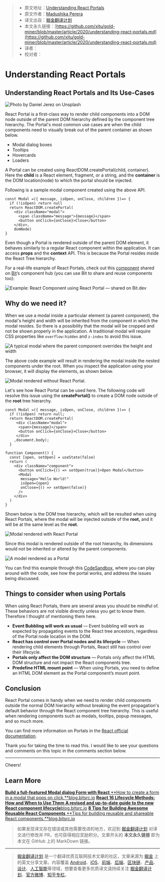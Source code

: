 > * 原文地址：[Understanding React Portals](https://blog.bitsrc.io/understanding-react-portals-ab79827732c7)
> * 原文作者：[Madushika Perera](https://medium.com/@LMPerera)
> * 译文出自：[掘金翻译计划](https://github.com/xitu/gold-miner)
> * 本文永久链接：[https://github.com/xitu/gold-miner/blob/master/article/2020/understanding-react-portals.md](https://github.com/xitu/gold-miner/blob/master/article/2020/understanding-react-portals.md)
> * 译者：
> * 校对者：

# Understanding React Portals

## Understanding React Portals and Its Use-Cases

![Photo by [Daniel Jerez](https://unsplash.com/@danieljerez?utm_source=medium&utm_medium=referral) on [Unsplash](https://unsplash.com?utm_source=medium&utm_medium=referral)](https://cdn-images-1.medium.com/max/10368/0*FjXAcqaJwbGxRLfV)

React Portal is a first-class way to render child components into a DOM node outside of the parent DOM hierarchy defined by the component tree hierarchy. The Portal's most common use cases are when the child components need to visually break out of the parent container as shown below.

* Modal dialog boxes
* Tooltips
* Hovercards
* Loaders

A Portal can be created using ReactDOM.createPortal(child, container). Here the **child** is a React element, fragment, or a string, and the **container** is the DOM location(node) to which the portal should be injected.

Following is a sample modal component created using the above API.

```
const Modal =({ message, isOpen, onClose, children })=> {
  if (!isOpen) return null
  return ReactDOM.createPortal(    
    <div className="modal">
      <span className="message">{message}</span>
      <button onClick={onClose}>Close</button>
    </div>,
    domNode)
}
```

Even though a Portal is rendered outside of the parent DOM element, it behaves similarly to a regular React component within the application. It can access **props** and the **context** API. This is because the Portal resides inside the React Tree hierarchy.

For a real-life example of React Portals, check out this [component](https://bit.dev/semantic-org/semantic-ui-react/portal) shared on [Bit](https://bit.dev)’s component hub (you can use Bit to share and reuse components too):

![Example: [React Component using React Portal — shared on Bit.dev](https://bit.dev/semantic-org/semantic-ui-react/portal)](https://cdn-images-1.medium.com/max/3586/1*AIUJUZ_ycRY6w691xVsTIw.gif)

## Why do we need it?

When we use a modal inside a particular element (a parent component), the modal's height and width will be inherited from the component in which the modal resides. So there is a possibility that the modal will be cropped and not be shown properly in the application. A traditional modal will require CSS properties like `overflow:hidden` and `z-index` to avoid this issue.

![A typical modal where the parent component overrides the height and width](https://cdn-images-1.medium.com/max/2000/1*YHOfHKctYUVbUkZP7JtMSw.png)

The above code example will result in rendering the modal inside the nested components under the root. When you inspect the application using your browser, it will display the elements, as shown below.

![Modal rendered without React Portal.](https://cdn-images-1.medium.com/max/2000/1*ZXYIAy1ab0hCnGIg_CAfpw.png)

Let's see how React Portal can be used here. The following code will resolve this issue using the **createPortal()** to create a DOM node outside of the **root** tree hierarchy.

```
const Modal =({ message, isOpen, onClose, children })=> {
  if (!isOpen) return null;
  return ReactDOM.createPortal(
     <div className="modal">
      <span>{message}</span>
      <button onClick={onClose}>Close</button>
     </div>
    ,document.body);
  }

function Component() {
  const [open, setOpen] = useState(false)
  return (
    <div className="component">
      <button onClick={() => setOpen(true)}>Open Modal</button>
      <Modal 
       message="Hello World!" 
       isOpen={open} 
       onClose={() => setOpen(false)}
      />
    </div>
  )
}
```

Shown below is the DOM tree hierarchy, which will be resulted when using React Portals, where the modal will be injected outside of the **root,** and it will be at the same level as the **root**.

![Modal rendered with React Portal](https://cdn-images-1.medium.com/max/2000/1*xR30uJTAiBlGwAp6cmLKEg.png)

Since this modal is rendered outside of the root hierarchy, its dimensions would not be inherited or altered by the parent components.

![A model rendered as a Portal](https://cdn-images-1.medium.com/max/2000/1*xdXdvfFul8rrk4Ra1SzTEg.png)

You can find this example through this [CodeSandbox](https://codesandbox.io/s/react-portals-l0sy5), where you can play around with the code, see how the portal works, and address the issues being discussed.

## Things to consider when using Portals

When using React Portals, there are several areas you should be mindful of. These behaviors are not visible directly unless you get to know them. Therefore I thought of mentioning them here.

* **Event Bubbling will work as usual** — Event bubbling will work as expected by propagating events to the React tree ancestors, regardless of the Portal node location in the DOM.
* **React has control over Portal nodes and its lifecycle** — When rendering child elements through Portals, React still has control over their lifecycle.
* **Portals only affect the DOM structure** — Portals only affect the HTML DOM structure and not impact the React components tree.
* **Predefine HTML mount point** — When using Portals, you need to define an HTML DOM element as the Portal component’s mount point.

## Conclusion

React Portal comes in handy when we need to render child components outside the normal DOM hierarchy without breaking the event propagation's default behavior through the React component tree hierarchy. This is useful when rendering components such as modals, tooltips, popup messages, and so much more.

You can find more information on Portals in the [React official documentation](https://reactjs.org/docs/portals.html).

Thank you for taking the time to read this. I would like to see your questions and comments on this topic in the comments section below.

---

Cheers!

## Learn More
[**Build a full-featured Modal dialog Form with React**
**How to create a form in a modal that pops on click.**blog.bitsrc.io](https://blog.bitsrc.io/build-a-full-featured-modal-dialog-form-with-react-651dcef6c571)
[**React 16 Lifecycle Methods: How and When to Use Them**
**A revised and up-to-date guide to the new React component lifecycle**blog.bitsrc.io](https://blog.bitsrc.io/react-16-lifecycle-methods-how-and-when-to-use-them-f4ad31fb2282)
[**8 Tips for Building Awesome Reusable React Components**
**Tips for building reusable and shareable React components.**blog.bitsrc.io](https://blog.bitsrc.io/9-tips-for-building-awesome-reusable-react-components-b91f4846a30a)

> 如果发现译文存在错误或其他需要改进的地方，欢迎到 [掘金翻译计划](https://github.com/xitu/gold-miner) 对译文进行修改并 PR，也可获得相应奖励积分。文章开头的 **本文永久链接** 即为本文在 GitHub 上的 MarkDown 链接。

---

> [掘金翻译计划](https://github.com/xitu/gold-miner) 是一个翻译优质互联网技术文章的社区，文章来源为 [掘金](https://juejin.im) 上的英文分享文章。内容覆盖 [Android](https://github.com/xitu/gold-miner#android)、[iOS](https://github.com/xitu/gold-miner#ios)、[前端](https://github.com/xitu/gold-miner#前端)、[后端](https://github.com/xitu/gold-miner#后端)、[区块链](https://github.com/xitu/gold-miner#区块链)、[产品](https://github.com/xitu/gold-miner#产品)、[设计](https://github.com/xitu/gold-miner#设计)、[人工智能](https://github.com/xitu/gold-miner#人工智能)等领域，想要查看更多优质译文请持续关注 [掘金翻译计划](https://github.com/xitu/gold-miner)、[官方微博](http://weibo.com/juejinfanyi)、[知乎专栏](https://zhuanlan.zhihu.com/juejinfanyi)。
